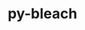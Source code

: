 ---
title: "py-bleach"
layout: cache
categories: [package, develop]
meta: {"versions": ["5.0.1", "6.0.0"], "compilers": ["gcc@=11.1.0"], "oss": ["ubuntu20.04"], "platforms": ["linux"], "targets": ["ppc64le", "x86_64_v3"], "stacks": ["data-vis-sdk", "e4s", "e4s-power", "root"], "num_specs": 27, "num_specs_by_stack": {"e4s-power": 12, "root": 27, "data-vis-sdk": 7, "e4s": 8}}
spec_details: [{"hash": "vwos7qcinqjgaddsm4ropxwipmqprpzu", "compiler": "gcc@=11.1.0", "versions": ["5.0.1"], "os": "ubuntu20.04", "platform": "linux", "target": "ppc64le", "variants": ["build_system=python_pip"], "stacks": ["e4s-power", "root"], "size": "-", "tarball": "https://binaries.spack.io/develop/build_cache/linux-ubuntu20.04-ppc64le/gcc-11.1.0/py-bleach-5.0.1/linux-ubuntu20.04-ppc64le-gcc-11.1.0-py-bleach-5.0.1-vwos7qcinqjgaddsm4ropxwipmqprpzu.spack"}, {"hash": "jwpebxukoade5jy5udi2ekpj5d3f66wp", "compiler": "gcc@=11.1.0", "versions": ["6.0.0"], "os": "ubuntu20.04", "platform": "linux", "target": "ppc64le", "variants": ["build_system=python_pip"], "stacks": ["e4s-power", "root"], "size": "-", "tarball": "https://binaries.spack.io/develop/build_cache/linux-ubuntu20.04-ppc64le/gcc-11.1.0/py-bleach-6.0.0/linux-ubuntu20.04-ppc64le-gcc-11.1.0-py-bleach-6.0.0-jwpebxukoade5jy5udi2ekpj5d3f66wp.spack"}, {"hash": "oelqraay3rmukpbtzxuc5rbxgqmq5rue", "compiler": "gcc@=11.1.0", "versions": ["6.0.0"], "os": "ubuntu20.04", "platform": "linux", "target": "ppc64le", "variants": ["build_system=python_pip"], "stacks": ["e4s-power", "root"], "size": "-", "tarball": "https://binaries.spack.io/develop/build_cache/linux-ubuntu20.04-ppc64le/gcc-11.1.0/py-bleach-6.0.0/linux-ubuntu20.04-ppc64le-gcc-11.1.0-py-bleach-6.0.0-oelqraay3rmukpbtzxuc5rbxgqmq5rue.spack"}, {"hash": "mocyrbtyhprulfggyv5dpgd7ojir3elg", "compiler": "gcc@=11.1.0", "versions": ["5.0.1"], "os": "ubuntu20.04", "platform": "linux", "target": "ppc64le", "variants": ["build_system=python_pip"], "stacks": ["e4s-power", "root"], "size": "-", "tarball": "https://binaries.spack.io/develop/build_cache/linux-ubuntu20.04-ppc64le/gcc-11.1.0/py-bleach-5.0.1/linux-ubuntu20.04-ppc64le-gcc-11.1.0-py-bleach-5.0.1-mocyrbtyhprulfggyv5dpgd7ojir3elg.spack"}, {"hash": "tbagz32e32ylqldqiuy7ah6pdx7u6liw", "compiler": "gcc@=11.1.0", "versions": ["6.0.0"], "os": "ubuntu20.04", "platform": "linux", "target": "ppc64le", "variants": ["build_system=python_pip"], "stacks": ["e4s-power", "root"], "size": "-", "tarball": "https://binaries.spack.io/develop/build_cache/linux-ubuntu20.04-ppc64le/gcc-11.1.0/py-bleach-6.0.0/linux-ubuntu20.04-ppc64le-gcc-11.1.0-py-bleach-6.0.0-tbagz32e32ylqldqiuy7ah6pdx7u6liw.spack"}, {"hash": "737sgue3vgww7bunjjnz6ehcmc3lynuq", "compiler": "gcc@=11.1.0", "versions": ["6.0.0"], "os": "ubuntu20.04", "platform": "linux", "target": "ppc64le", "variants": ["build_system=python_pip"], "stacks": ["e4s-power", "root"], "size": "-", "tarball": "https://binaries.spack.io/develop/build_cache/linux-ubuntu20.04-ppc64le/gcc-11.1.0/py-bleach-6.0.0/linux-ubuntu20.04-ppc64le-gcc-11.1.0-py-bleach-6.0.0-737sgue3vgww7bunjjnz6ehcmc3lynuq.spack"}, {"hash": "arhoy3djhsf2273rv7ahvbxth33tnjx4", "compiler": "gcc@=11.1.0", "versions": ["5.0.1"], "os": "ubuntu20.04", "platform": "linux", "target": "ppc64le", "variants": ["build_system=python_pip"], "stacks": ["e4s-power", "root"], "size": "-", "tarball": "https://binaries.spack.io/develop/build_cache/linux-ubuntu20.04-ppc64le/gcc-11.1.0/py-bleach-5.0.1/linux-ubuntu20.04-ppc64le-gcc-11.1.0-py-bleach-5.0.1-arhoy3djhsf2273rv7ahvbxth33tnjx4.spack"}, {"hash": "qtzrbejdb2gzcqymx4m6unvlwngtrc7j", "compiler": "gcc@=11.1.0", "versions": ["5.0.1"], "os": "ubuntu20.04", "platform": "linux", "target": "ppc64le", "variants": ["build_system=python_pip"], "stacks": ["e4s-power", "root"], "size": "-", "tarball": "https://binaries.spack.io/develop/build_cache/linux-ubuntu20.04-ppc64le/gcc-11.1.0/py-bleach-5.0.1/linux-ubuntu20.04-ppc64le-gcc-11.1.0-py-bleach-5.0.1-qtzrbejdb2gzcqymx4m6unvlwngtrc7j.spack"}, {"hash": "y6cd27ls7jrbgypu4cypdmd4mtlemc3j", "compiler": "gcc@=11.1.0", "versions": ["6.0.0"], "os": "ubuntu20.04", "platform": "linux", "target": "ppc64le", "variants": ["build_system=python_pip"], "stacks": ["e4s-power", "root"], "size": "-", "tarball": "https://binaries.spack.io/develop/build_cache/linux-ubuntu20.04-ppc64le/gcc-11.1.0/py-bleach-6.0.0/linux-ubuntu20.04-ppc64le-gcc-11.1.0-py-bleach-6.0.0-y6cd27ls7jrbgypu4cypdmd4mtlemc3j.spack"}, {"hash": "roakadyo7symlb4qxcwaibodsmcw44wv", "compiler": "gcc@=11.1.0", "versions": ["6.0.0"], "os": "ubuntu20.04", "platform": "linux", "target": "ppc64le", "variants": ["build_system=python_pip"], "stacks": ["e4s-power", "root"], "size": "-", "tarball": "https://binaries.spack.io/develop/build_cache/linux-ubuntu20.04-ppc64le/gcc-11.1.0/py-bleach-6.0.0/linux-ubuntu20.04-ppc64le-gcc-11.1.0-py-bleach-6.0.0-roakadyo7symlb4qxcwaibodsmcw44wv.spack"}, {"hash": "opcwhp3aetcmglxxkvbltxz2loprxez6", "compiler": "gcc@=11.1.0", "versions": ["6.0.0"], "os": "ubuntu20.04", "platform": "linux", "target": "ppc64le", "variants": ["build_system=python_pip"], "stacks": ["e4s-power", "root"], "size": "-", "tarball": "https://binaries.spack.io/develop/build_cache/linux-ubuntu20.04-ppc64le/gcc-11.1.0/py-bleach-6.0.0/linux-ubuntu20.04-ppc64le-gcc-11.1.0-py-bleach-6.0.0-opcwhp3aetcmglxxkvbltxz2loprxez6.spack"}, {"hash": "wpzukv2iexe3pmabm2kx3mtdp2djnltz", "compiler": "gcc@=11.1.0", "versions": ["5.0.1"], "os": "ubuntu20.04", "platform": "linux", "target": "ppc64le", "variants": ["build_system=python_pip"], "stacks": ["e4s-power", "root"], "size": "-", "tarball": "https://binaries.spack.io/develop/build_cache/linux-ubuntu20.04-ppc64le/gcc-11.1.0/py-bleach-5.0.1/linux-ubuntu20.04-ppc64le-gcc-11.1.0-py-bleach-5.0.1-wpzukv2iexe3pmabm2kx3mtdp2djnltz.spack"}, {"hash": "jzixaralomcnqsjqlb342kmazxbe564q", "compiler": "gcc@=11.1.0", "versions": ["6.0.0"], "os": "ubuntu20.04", "platform": "linux", "target": "x86_64_v3", "variants": ["build_system=python_pip"], "stacks": ["data-vis-sdk", "root"], "size": "-", "tarball": "https://binaries.spack.io/develop/build_cache/linux-ubuntu20.04-x86_64_v3/gcc-11.1.0/py-bleach-6.0.0/linux-ubuntu20.04-x86_64_v3-gcc-11.1.0-py-bleach-6.0.0-jzixaralomcnqsjqlb342kmazxbe564q.spack"}, {"hash": "irfs5ohz2uqqlzsq4ujkpdxtealzsdkn", "compiler": "gcc@=11.1.0", "versions": ["5.0.1"], "os": "ubuntu20.04", "platform": "linux", "target": "x86_64_v3", "variants": ["build_system=python_pip"], "stacks": ["root", "e4s"], "size": "-", "tarball": "https://binaries.spack.io/develop/build_cache/linux-ubuntu20.04-x86_64_v3/gcc-11.1.0/py-bleach-5.0.1/linux-ubuntu20.04-x86_64_v3-gcc-11.1.0-py-bleach-5.0.1-irfs5ohz2uqqlzsq4ujkpdxtealzsdkn.spack"}, {"hash": "qzulszd3cgkhhgndwitqr6q36ihrbo3j", "compiler": "gcc@=11.1.0", "versions": ["5.0.1"], "os": "ubuntu20.04", "platform": "linux", "target": "x86_64_v3", "variants": ["build_system=python_pip"], "stacks": ["data-vis-sdk", "root"], "size": "-", "tarball": "https://binaries.spack.io/develop/build_cache/linux-ubuntu20.04-x86_64_v3/gcc-11.1.0/py-bleach-5.0.1/linux-ubuntu20.04-x86_64_v3-gcc-11.1.0-py-bleach-5.0.1-qzulszd3cgkhhgndwitqr6q36ihrbo3j.spack"}, {"hash": "jtpyin2p6dt6qg3qrjq7lexf5kr4ozyc", "compiler": "gcc@=11.1.0", "versions": ["5.0.1"], "os": "ubuntu20.04", "platform": "linux", "target": "x86_64_v3", "variants": ["build_system=python_pip"], "stacks": ["data-vis-sdk", "root"], "size": "-", "tarball": "https://binaries.spack.io/develop/build_cache/linux-ubuntu20.04-x86_64_v3/gcc-11.1.0/py-bleach-5.0.1/linux-ubuntu20.04-x86_64_v3-gcc-11.1.0-py-bleach-5.0.1-jtpyin2p6dt6qg3qrjq7lexf5kr4ozyc.spack"}, {"hash": "xxd4hhcyhxxtq4fgeyzypmfsqxbggx45", "compiler": "gcc@=11.1.0", "versions": ["5.0.1"], "os": "ubuntu20.04", "platform": "linux", "target": "x86_64_v3", "variants": ["build_system=python_pip"], "stacks": ["data-vis-sdk", "root"], "size": "-", "tarball": "https://binaries.spack.io/develop/build_cache/linux-ubuntu20.04-x86_64_v3/gcc-11.1.0/py-bleach-5.0.1/linux-ubuntu20.04-x86_64_v3-gcc-11.1.0-py-bleach-5.0.1-xxd4hhcyhxxtq4fgeyzypmfsqxbggx45.spack"}, {"hash": "2ms6wutvtesbxotk2fhei4pxvw4uhtfo", "compiler": "gcc@=11.1.0", "versions": ["5.0.1"], "os": "ubuntu20.04", "platform": "linux", "target": "x86_64_v3", "variants": ["build_system=python_pip"], "stacks": ["data-vis-sdk", "root"], "size": "-", "tarball": "https://binaries.spack.io/develop/build_cache/linux-ubuntu20.04-x86_64_v3/gcc-11.1.0/py-bleach-5.0.1/linux-ubuntu20.04-x86_64_v3-gcc-11.1.0-py-bleach-5.0.1-2ms6wutvtesbxotk2fhei4pxvw4uhtfo.spack"}, {"hash": "f6hxesy26ulgzqzqu6kgfn3tnk2xxpnz", "compiler": "gcc@=11.1.0", "versions": ["5.0.1"], "os": "ubuntu20.04", "platform": "linux", "target": "x86_64_v3", "variants": ["build_system=python_pip"], "stacks": ["data-vis-sdk", "root"], "size": "-", "tarball": "https://binaries.spack.io/develop/build_cache/linux-ubuntu20.04-x86_64_v3/gcc-11.1.0/py-bleach-5.0.1/linux-ubuntu20.04-x86_64_v3-gcc-11.1.0-py-bleach-5.0.1-f6hxesy26ulgzqzqu6kgfn3tnk2xxpnz.spack"}, {"hash": "rje3cxfco2hcycdat27e63fahhyp2bnm", "compiler": "gcc@=11.1.0", "versions": ["5.0.1"], "os": "ubuntu20.04", "platform": "linux", "target": "x86_64_v3", "variants": ["build_system=python_pip"], "stacks": ["root", "e4s"], "size": "-", "tarball": "https://binaries.spack.io/develop/build_cache/linux-ubuntu20.04-x86_64_v3/gcc-11.1.0/py-bleach-5.0.1/linux-ubuntu20.04-x86_64_v3-gcc-11.1.0-py-bleach-5.0.1-rje3cxfco2hcycdat27e63fahhyp2bnm.spack"}, {"hash": "trejhopkzeyn5qd62yxmhjxizltgbg6l", "compiler": "gcc@=11.1.0", "versions": ["5.0.1"], "os": "ubuntu20.04", "platform": "linux", "target": "x86_64_v3", "variants": ["build_system=python_pip"], "stacks": ["data-vis-sdk", "root"], "size": "-", "tarball": "https://binaries.spack.io/develop/build_cache/linux-ubuntu20.04-x86_64_v3/gcc-11.1.0/py-bleach-5.0.1/linux-ubuntu20.04-x86_64_v3-gcc-11.1.0-py-bleach-5.0.1-trejhopkzeyn5qd62yxmhjxizltgbg6l.spack"}, {"hash": "iadqylx7fkv37mh4gt5elhderiro5g6v", "compiler": "gcc@=11.1.0", "versions": ["6.0.0"], "os": "ubuntu20.04", "platform": "linux", "target": "x86_64_v3", "variants": ["build_system=python_pip"], "stacks": ["root", "e4s"], "size": "-", "tarball": "https://binaries.spack.io/develop/build_cache/linux-ubuntu20.04-x86_64_v3/gcc-11.1.0/py-bleach-6.0.0/linux-ubuntu20.04-x86_64_v3-gcc-11.1.0-py-bleach-6.0.0-iadqylx7fkv37mh4gt5elhderiro5g6v.spack"}, {"hash": "co64ov6y6vcmz2wtfdm46nhsj52krxik", "compiler": "gcc@=11.1.0", "versions": ["5.0.1"], "os": "ubuntu20.04", "platform": "linux", "target": "x86_64_v3", "variants": ["build_system=python_pip"], "stacks": ["root", "e4s"], "size": "-", "tarball": "https://binaries.spack.io/develop/build_cache/linux-ubuntu20.04-x86_64_v3/gcc-11.1.0/py-bleach-5.0.1/linux-ubuntu20.04-x86_64_v3-gcc-11.1.0-py-bleach-5.0.1-co64ov6y6vcmz2wtfdm46nhsj52krxik.spack"}, {"hash": "rsyiwreqhr5efqlghbuldeuyervfqfep", "compiler": "gcc@=11.1.0", "versions": ["5.0.1"], "os": "ubuntu20.04", "platform": "linux", "target": "x86_64_v3", "variants": ["build_system=python_pip"], "stacks": ["root", "e4s"], "size": "-", "tarball": "https://binaries.spack.io/develop/build_cache/linux-ubuntu20.04-x86_64_v3/gcc-11.1.0/py-bleach-5.0.1/linux-ubuntu20.04-x86_64_v3-gcc-11.1.0-py-bleach-5.0.1-rsyiwreqhr5efqlghbuldeuyervfqfep.spack"}, {"hash": "ebetjs3jisdozlcw5ix5ok6kpukbtky2", "compiler": "gcc@=11.1.0", "versions": ["6.0.0"], "os": "ubuntu20.04", "platform": "linux", "target": "x86_64_v3", "variants": ["build_system=python_pip"], "stacks": ["root", "e4s"], "size": "-", "tarball": "https://binaries.spack.io/develop/build_cache/linux-ubuntu20.04-x86_64_v3/gcc-11.1.0/py-bleach-6.0.0/linux-ubuntu20.04-x86_64_v3-gcc-11.1.0-py-bleach-6.0.0-ebetjs3jisdozlcw5ix5ok6kpukbtky2.spack"}, {"hash": "j7z4l545qkg737qijfuftbh6eiqinchg", "compiler": "gcc@=11.1.0", "versions": ["5.0.1"], "os": "ubuntu20.04", "platform": "linux", "target": "x86_64_v3", "variants": ["build_system=python_pip"], "stacks": ["root", "e4s"], "size": "-", "tarball": "https://binaries.spack.io/develop/build_cache/linux-ubuntu20.04-x86_64_v3/gcc-11.1.0/py-bleach-5.0.1/linux-ubuntu20.04-x86_64_v3-gcc-11.1.0-py-bleach-5.0.1-j7z4l545qkg737qijfuftbh6eiqinchg.spack"}, {"hash": "ouclfjlwlu6ieqpw67ybsvmujainb5qv", "compiler": "gcc@=11.1.0", "versions": ["6.0.0"], "os": "ubuntu20.04", "platform": "linux", "target": "x86_64_v3", "variants": ["build_system=python_pip"], "stacks": ["root", "e4s"], "size": "-", "tarball": "https://binaries.spack.io/develop/build_cache/linux-ubuntu20.04-x86_64_v3/gcc-11.1.0/py-bleach-6.0.0/linux-ubuntu20.04-x86_64_v3-gcc-11.1.0-py-bleach-6.0.0-ouclfjlwlu6ieqpw67ybsvmujainb5qv.spack"}]
---